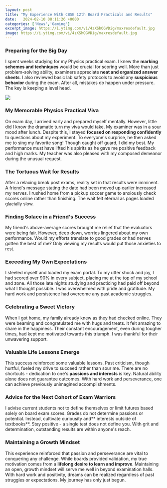 ```yaml
---
layout: post
title: "My Experience With CBSE 12th Board Practicals and Results"
date:   2024-02-10 08:11:26 +0000
categories: ['News','Gaming']
excerpt_image: https://i.ytimg.com/vi/4zXShOGVDig/maxresdefault.jpg
image: https://i.ytimg.com/vi/4zXShOGVDig/maxresdefault.jpg
---
```


### Preparing for the Big Day  
I spent weeks studying for my Physics practical exam. I knew the **marking schemes and techniques** would be crucial for scoring well. More than just problem-solving ability, examiners appreciate **neat and organized answer sheets**. I also reviewed basic lab safety protocols to avoid any **suspicious behavior** during the exam. After all, mistakes do happen under pressure. The key is keeping a level head.

![](https://i.ytimg.com/vi/4zXShOGVDig/maxresdefault.jpg)
### My Memorable Physics Practical Viva
On exam day, I arrived early and prepared myself mentally. However, little did I know the dramatic turn my viva would take. My examiner was in a sour mood after lunch. Despite this, I stayed **focused on responding confidently** to questions about my experiment. To everyone's surprise, he then asked me to sing my favorite song! Though caught off guard, I did my best. My performance must have lifted his spirits as he gave me positive feedback and high marks. My teacher was also pleased with my composed demeanor during the unusual request.  
### The Tortuous Wait for Results  
After a relaxing break post exams, reality set in that results were imminent. A friend's message stating the date had been moved up earlier increased my nerves. I rushed home from a pickup soccer game to anxiously check scores online rather than finishing. The wait felt eternal as pages loaded glacially slow. 
### Finding Solace in a Friend's Success   
My friend's above-average scores brought me relief that the evaluators were being fair. However, deep down, worries lingered about my own performance. Would my efforts translate to good grades or had nerves gotten the best of me? Only viewing my results would put those anxieties to rest.
### Exceeding My Own Expectations   
I steeled myself and loaded my exam portal. To my utter shock and joy, I had scored over 90% in every subject, placing me at the top of my school and zone. All those late nights studying and practicing had paid off beyond what I thought possible. I was overwhelmed with pride and gratitude. My hard work and persistence had overcome any past academic struggles.
### Celebrating a Sweet Victory
When I got home, my family already knew as they had checked online. They were beaming and congratulated me with hugs and treats. It felt amazing to share in the happiness. Their constant encouragement, even during tougher times, had kept me motivated towards this triumph. I was thankful for their unwavering support.
### Valuable Life Lessons Emerge
This success reinforced some valuable lessons. Past criticism, though hurtful, fueled my drive to succeed rather than sour me. There are no shortcuts - dedication to one's **passions and interests** is key. Natural ability alone does not guarantee outcomes. With hard work and perseverance, one can achieve previously unimagined accomplishments. 
### Advice for the Next Cohort of Exam Warriors
I advise current students not to define themselves or limit futures based solely on board exam scores. Grades do not determine passions or potential. Instead, cultivate curiousity and** interests outside of textbooks**. Stay positive - a single test does not define you. With grit and determination, outstanding results are within anyone's reach.
### Maintaining a Growth Mindset
This experience reinforced that passion and perseverance are vital to conquering any challenge. While boards provided validation, my true motivation comes from a **lifelong desire to learn and improve**. Maintaining an open, growth mindset will serve me well in beyond examination halls. With hard work and positivity, dreams can be realized regardless of past struggles or expectations. My journey has only just begun.